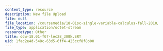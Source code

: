 ```yaml
---
content_type: resource
description: New file Upload
file: null
file_location: /coursemedia/18-01sc-single-variable-calculus-fall-2010/1fac2e4d548c63d56ff4425ccf8f8b00_ocw-18.01-f07-lec28_300k.SRT
file_type: application/octet-stream
resourcetype: Other
title: ocw-18.01-f07-lec28_300k.SRT
uid: 1fac2e4d-548c-63d5-6ff4-425ccf8f8b00
---
```

